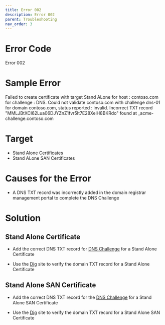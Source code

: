 ```yaml
---
title: Error 002
description: Error 002
parent: Troubleshooting
nav_order: 3
---
```


# Error Code
Error 002

# Sample Error
Failed to create certificate with target Stand ALone for host : contoso.com for challenge : DNS. Could not validate contoso.com with challenge dns-01 for domain contoso.com, status reported : invalid. Incorrect TXT record "MMLJBtXCI62Lua06DJYZnZ1fvr5It7E28XelH8BKRdo" found at _acme-challenge.contoso.com

# Target
- Stand Alone Certificates
- Stand ALone SAN Certificates

# Causes for the Error

- A DNS TXT record was incorrectly added in the domain registrar management portal to complete the DNS Challenge

# Solution

## Stand Alone Certificate

- Add the correct DNS TXT record for [DNS Challenge](https://docs.rclapp.com/portal/stand-alone.html#completing-the-dns-challenge) for a Stand Alone Certificate

- Use the [Dig](https://docs.rclapp.com/portal/stand-alone.html#verifying-the-dns-txt-record-with-dig) site to verify the domain TXT record for a Stand Alone Certificate

## Stand Alone SAN Certificate

- Add the correct DNS TXT record for the [DNS Challenge](https://docs.rclapp.com/portal/stand-alone-san.html#completing-the-dns-challenge) for a Stand Alone SAN Certificate

- Use the [Dig](https://docs.rclapp.com/portal/stand-alone-san.html#verifying-the-dns-txt-record-with-dig) site to verify the domain TXT record for a Stand Alone SAN Certificate